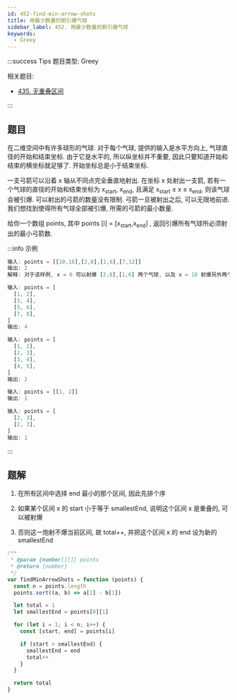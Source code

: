 ```yaml
---
id: 452-find-min-arrow-shots
title: 用最少数量的箭引爆气球
sidebar_label: 452. 用最少数量的箭引爆气球
keywords:
  - Greey
---
```


:::success Tips
题目类型: Greey

相关题目:

- [435. 无重叠区间](/leetcode/medium/435-erase-overlap-intervals)

:::

## 题目

在二维空间中有许多球形的气球. 对于每个气球, 提供的输入是水平方向上, 气球直径的开始和结束坐标. 由于它是水平的, 所以纵坐标并不重要, 因此只要知道开始和结束的横坐标就足够了. 开始坐标总是小于结束坐标.

一支弓箭可以沿着 x 轴从不同点完全垂直地射出. 在坐标 x 处射出一支箭, 若有一个气球的直径的开始和结束坐标为 x<sub>start</sub>, x<sub>end</sub>, 且满足 x<sub>start</sub> ≤ x ≤ x<sub>end</sub>, 则该气球会被引爆. 可以射出的弓箭的数量没有限制. 弓箭一旦被射出之后, 可以无限地前进. 我们想找到使得所有气球全部被引爆, 所需的弓箭的最小数量.

给你一个数组 points, 其中 points [i] = [x<sub>start</sub>,x<sub>end</sub>] , 返回引爆所有气球所必须射出的最小弓箭数.

:::info 示例

```ts
输入: points = [[10,16],[2,8],[1,6],[7,12]]
输出: 2
解释: 对于该样例, x = 6 可以射爆 [2,8],[1,6] 两个气球, 以及 x = 10 射爆另外两个气球
```

```ts
输入: points = [
  [1, 2],
  [3, 4],
  [5, 6],
  [7, 8],
]
输出: 4
```

```ts
输入: points = [
  [1, 2],
  [2, 3],
  [3, 4],
  [4, 5],
]
输出: 2
```

```ts
输入: points = [[1, 2]]
输出: 1
```

```ts
输入: points = [
  [2, 3],
  [2, 3],
]
输出: 1
```

:::

## 题解

1. 在所有区间中选择 end 最小的那个区间, 因此先排个序

2. 如果某个区间 x 的 start 小于等于 smallestEnd, 说明这个区间 x 是重叠的, 可以被射爆

3. 否则这一炮射不爆当前区间, 故 total++, 并把这个区间 x 的 end 设为新的 smallestEnd

```ts
/**
 * @param {number[][]} points
 * @return {number}
 */
var findMinArrowShots = function (points) {
  const n = points.length
  points.sort((a, b) => a[1] - b[1])

  let total = 1
  let smallestEnd = points[0][1]

  for (let i = 1; i < n; i++) {
    const [start, end] = points[i]

    if (start > smallestEnd) {
      smallestEnd = end
      total++
    }
  }

  return total
}
```
